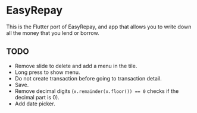 # EasyRepay

This is the Flutter port of EasyRepay, and app that allows you to write down all the money that you lend or borrow.

## TODO

- Remove slide to delete and add a menu in the tile.
- Long press to show menu.
- Do not create transaction before going to transaction detail.
- Save.
- Remove decimal digits (`x.remainder(x.floor()) == 0` checks if the decimal part is 0).
- Add date picker.
